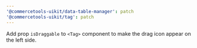```yaml
---
'@commercetools-uikit/data-table-manager': patch
'@commercetools-uikit/tag': patch
---
```


Add prop `isDraggable` to `<Tag>` component to make the drag icon appear on the left side.
